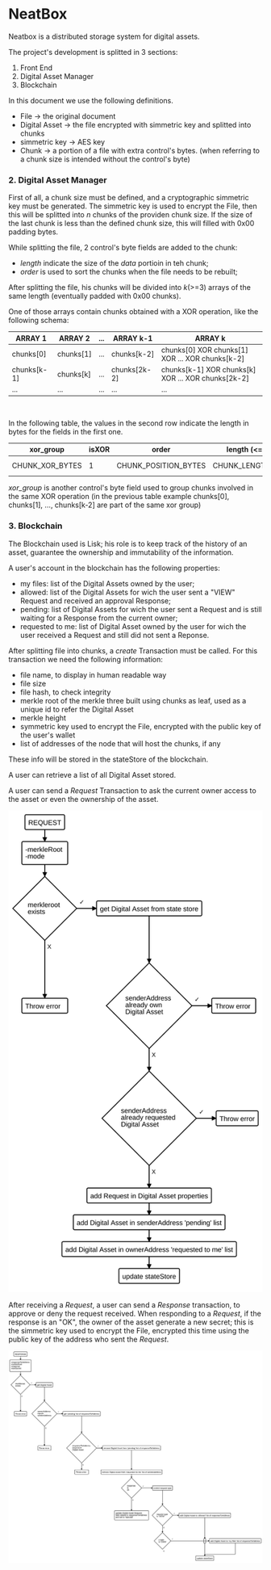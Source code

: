 # NeatBox

Neatbox is a distributed storage system for digital assets.

The project's development is splitted in 3 sections:

1. Front End
2. Digital Asset Manager
3. Blockchain

In this document we use the following definitions.

- File -> the original document
- Digital Asset -> the file encrypted with simmetric key and splitted into chunks
- simmetric key -> AES key
- Chunk -> a portion of a file with extra control's bytes. (when referring to a chunk size is intended without the control's byte)

### 2. Digital Asset Manager

First of all, a chunk size must be defined, and a cryptographic simmetric key must be generated. The simmetric key is used to encrypt the File, then this will be splitted into _n_ chunks of the providen chunk size. If the size of the last chunk is less than the defined chunk size, this will filled with 0x00 padding bytes.

While splitting the file, 2 control's byte fields are added to the chunk:

- _length_ indicate the size of the _data_ portioin in teh chunk;
- _order_ is used to sort the chunks when the file needs to be rebuilt;

After splitting the file, his chunks will be divided into _k_(>=3) arrays of the same length (eventually padded with 0x00 chunks).

One of those arrays contain chunks obtained with a XOR operation, like the following schema:

| ARRAY 1     | ARRAY 2   | ... | ARRAY k-1    | ARRAY k                                            |
| ----------- | --------- | --- | ------------ | -------------------------------------------------- |
| chunks[0]   | chunks[1] | ... | chunks[k-2]  | chunks[0] XOR chunks[1] XOR ... XOR chunks[k-2]    |
| chunks[k-1] | chunks[k] | ... | chunks[2k-2] | chunks[k-1] XOR chunks[k] XOR ... XOR chunks[2k-2] |
| ...         | ...       | ... | ...          | ...                                                |

<br>

In the following table, the values in the second row indicate the length in bytes for the fields in the first one.

| xor_group       | isXOR | order                | length (<= _size_ ) | data   | padding       |
| --------------- | ----- | -------------------- | ------------------- | ------ | ------------- |
| CHUNK_XOR_BYTES | 1     | CHUNK_POSITION_BYTES | CHUNK_LENGTH_BYTES  | length | size - length |

_xor_group_ is another control's byte field used to group chunks involved in the same XOR operation (in the previous table example chunks[0], chunks[1], ..., chunks[k-2] are part of the same xor group)

### 3. Blockchain

The Blockchain used is Lisk; his role is to keep track of the history of an asset, guarantee the ownership and immutability of the information.

A user's account in the blockchain has the following properties:

- my files: list of the Digital Assets owned by the user;
- allowed: list of the Digital Assets for wich the user sent a "VIEW" Request and received an approval Response;
- pending: list of Digital Assets for wich the user sent a Request and is still waiting for a Response from the current owner;
- requested to me: list of Digital Asset owned by the user for wich the user received a Request and still did not sent a Reponse.

After splitting file into chunks, a _create_ Transaction must be called. For this transaction we need the following information:

- file name, to display in human readable way
- file size
- file hash, to check integrity
- merkle root of the merkle three built using chunks as leaf, used as a unique id to refer the Digital Asset
- merkle height
- symmetric key used to encrypt the File, encrypted with the public key of the user's wallet
- list of addresses of the node that will host the chunks, if any

These info will be stored in the stateStore of the blockchain.

A user can retrieve a list of all Digital Asset stored.

A user can send a _Request_ Transaction to ask the current owner access to the asset or even the ownership of the asset.

![# Request Diagram image](./diagrams/request.svg)

After receiving a _Request_, a user can send a _Response_ transaction, to approve or deny the request received. When responding to a _Request_, if the response is an "OK", the owner of the asset generate a new secret; this is the simmetric key used to encrypt the File, encrypted this time using the public key of the address who sent the _Request_.

![# Response Diagram image](./diagrams/response.svg)
